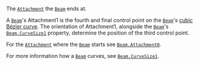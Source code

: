 The [`Attachment`](https://create.roblox.com/docs/reference/engine/classes/Attachment) the [`Beam`](https://create.roblox.com/docs/reference/engine/classes/Beam) ends at.

A [`Beam`](https://create.roblox.com/docs/reference/engine/classes/Beam)'s Attachment1 is the fourth and final control point on the
[`Beam`](https://create.roblox.com/docs/reference/engine/classes/Beam)'s [cubic Bézier curve](https://create.roblox.com/docs/https://en.wikipedia.org/wiki/B%C3%A9zier_curve). The orientation of Attachment1,
alongside the [`Beam`](https://create.roblox.com/docs/reference/engine/classes/Beam)'s [`Beam.CurveSize1`](https://create.roblox.com/docs/reference/engine/classes/Beam#CurveSize1) property, determine
the position of the third control point.

For the [`Attachment`](https://create.roblox.com/docs/reference/engine/classes/Attachment) where the [`Beam`](https://create.roblox.com/docs/reference/engine/classes/Beam) starts see
[`Beam.Attachment0`](https://create.roblox.com/docs/reference/engine/classes/Beam#Attachment0).

For more information how a [`Beam`](https://create.roblox.com/docs/reference/engine/classes/Beam) curves, see
[`Beam.CurveSize1`](https://create.roblox.com/docs/reference/engine/classes/Beam#CurveSize1).